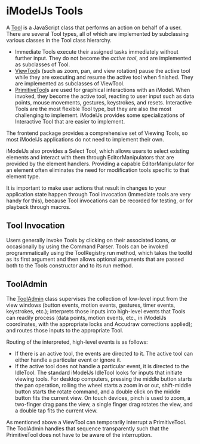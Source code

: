 # iModelJs Tools

A [Tool]($frontend) is a JavaScript class that performs an action on behalf of a user. There are several Tool types, all of which are implemented by subclassing various classes in the Tool class hierarchy.

* Immediate Tools execute their assigned tasks immediately without further input. They do not become the *active tool*, and are implemented as subclasses of Tool.
* [ViewTool]($frontend)s (such as zoom, pan, and view rotation) pause the active tool while they are executing and resume the active tool when finished. They are implemented as subclasses of ViewTool.
* [PrimitiveTool]($frontend)s are used for graphical interactions with an iModel. When invoked, they become the active tool, reacting to user input such as data points, mouse movements, gestures, keystrokes, and resets. Interactive Tools are the most flexible Tool type, but they are also the most challenging to implement. iModelJs provides some specializations of Interactive Tool that are easier to implement.

The frontend package provides a comprehensive set of Viewing Tools, so most iModelJs applications do not need to implement their own.

iModelJs also provides a Select Tool, which allows users to select existing elements and interact with them through EditorManipulators that are provided by the element handlers. Providing a capable EditorManipulator for an element often eliminates the need for  modification tools specific to that element type.

It is important to make user actions that result in changes to your application state happen through Tool invocation (Immediate tools are very handy for this), because Tool invocations can be recorded for testing, or for playback through macros.

## Tool Invocation

Users generally invoke Tools by clicking on their associated icons, or occasionally by using the Command Parser. Tools can be invoked programmatically using the ToolRegistry.run method, which takes the toolId as its first argument and then allows optional arguments that are passed both to the Tools constructor and to its run method.

## ToolAdmin

The [ToolAdmin]($frontend) class supervises the collection of low-level input from the view windows (button events, motion events, gestures, timer events, keystrokes, etc.); interprets those inputs into high-level events that Tools can readily process (data points, motion events, etc., in iModelJs coordinates, with the appropriate locks and Accudraw corrections applied); and routes those inputs to the appropriate Tool.

Routing of the interpreted, high-level events is as follows:

* If there is an active tool, the events are directed to it. The active tool can either handle a particular event or ignore it.
* If the active tool does not handle a particular event, it is directed to the IdleTool. The standard iModelJs IdleTool looks for inputs that initiate viewing tools. For desktop computers, pressing the middle button starts the pan operation, rolling the wheel starts a zoom in or out, shift-middle button starts the rotate command, and a double click on the middle button fits the current view. On touch devices, pinch is used to zoom, a two-finger drag pans the view, a single finger drag rotates the view, and a double tap fits the current view.

As mentioned above a ViewTool can temporarily interrupt a PrimitiveTool. The ToolAdmin handles that sequence transparently such that the PrimitiveTool does not have to be aware of the interruption.
